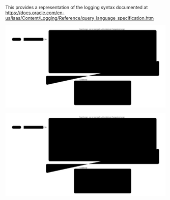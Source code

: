 This provides a representation of the logging syntax documented at https://docs.oracle.com/en-us/iaas/Content/Logging/Reference/query_language_specification.htm


![](./image.svg?sanitize=true)


<img src="./image.svg"/>
